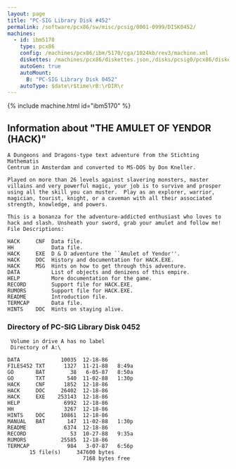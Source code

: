 ```yaml
---
layout: page
title: "PC-SIG Library Disk #452"
permalink: /software/pcx86/sw/misc/pcsig/0001-0999/DISK0452/
machines:
  - id: ibm5170
    type: pcx86
    config: /machines/pcx86/ibm/5170/cga/1024kb/rev3/machine.xml
    diskettes: /machines/pcx86/diskettes.json,/disks/pcsig0/pcx86/diskettes.json
    autoGen: true
    autoMount:
      B: "PC-SIG Library Disk 0452"
    autoType: $date\r$time\rB:\rDIR\r
---
```


{% include machine.html id="ibm5170" %}

## Information about "THE AMULET OF YENDOR (HACK)"

    A Dungeons and Dragons-type text adventure from the Stichting Mathematis
    Centrum in Amsterdam and converted to MS-DOS by Don Kneller.
    
    Played on more than 26 levels against slavering monsters, master
    villains and very powerful magic, your job is to survive and prosper
    using all the skill you can muster.  Play as an explorer, warrior,
    magician, tourist, knight, or a caveman with all their associated
    strength, knowledge, and powers.
    
    This is a bonanza for the adventure-addicted enthusiast who loves to
    hack and slash. Unsheath your sword, grab your amulet and follow me!
    File Descriptions:
    
    HACK     CNF  Data file.
    HH            Data file.
    HACK     EXE  D & D adventure the ``Amulet of Yendor''.
    HACK     DOC  History and documentation for HACK.EXE.
    HACK     MSG  Hints on how to get through this adventure.
    DATA          List of objects and denizens of this empire.
    HELP          More documentation for the game.
    RECORD        Support file for HACK.EXE.
    RUMORS        Support file for HACK.EXE.
    README        Introduction file.
    TERMCAP       Data file.
    HINTS    DOC  Hints on staying alive.

### Directory of PC-SIG Library Disk 0452

     Volume in drive A has no label
     Directory of A:\

    DATA             10035  12-18-86
    FILES452 TXT      1327  11-21-88   8:49a
    GO       BAT        38   6-05-87   8:50a
    GO       TXT       540  11-02-88   1:30p
    HACK     CNF      1852  12-18-86
    HACK     DOC     26402  12-18-86
    HACK     EXE    253143  12-18-86
    HELP              6992  12-18-86
    HH                3267  12-18-86
    HINTS    DOC     10861  12-18-86
    MANUAL   BAT       147  11-02-88   1:30p
    README            6374  12-18-86
    RECORD              53  10-27-88   9:35a
    RUMORS           25585  12-18-86
    TERMCAP            984   3-07-87   6:56p
           15 file(s)     347600 bytes
                            7168 bytes free
